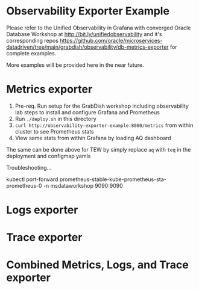 # Observability Exporter Example


Please refer to the Unified Observability in Grafana with converged Oracle Database Workshop at http://bit.ly/unifiedobservability and it's corresponding repos https://github.com/oracle/microservices-datadriven/tree/main/grabdish/observability/db-metrics-exporter for complete examples.

More examples will be provided here in the near future.

# Metrics exporter 

1. Pre-req. Run setup for the GrabDish workshop including observability lab steps to install and configure Grafana and Prometheus
2. Run `./deploy.sh` in this directory
3. `curl http://observability-exporter-example:8080/metrics` from within cluster to see Prometheus stats
4. View same stats from within Grafana by loading AQ dashboard

The same can be done above for TEW by simply replace `aq` with `teq` in the deployment and configmap yamls

Troubleshooting...

kubectl port-forward prometheus-stable-kube-prometheus-sta-prometheus-0 -n msdataworkshop 9090:9090

# Logs exporter

# Trace exporter

# Combined Metrics, Logs, and Trace exporter 